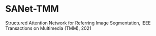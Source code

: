 # SANet-TMM
Structured Attention Network for Referring Image Segmentation, IEEE Transactions on Multimedia (TMM), 2021
